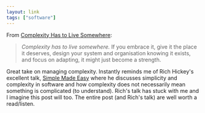 ```yaml
---
layout: link
tags: ["software"]
---
```


From [Complexity Has to Live Somewhere](https://ferd.ca/complexity-has-to-live-somewhere.html):

> _Complexity has to live somewhere._ If you embrace it, give it the place it deserves, design your system and organisation knowing it exists, and focus on adapting, it might just become a strength.

Great take on managing complexity.
Instantly reminds me of Rich Hickey's excellent talk, [Simple Made Easy](https://www.infoq.com/presentations/Simple-Made-Easy/) where he discusses simplicity and complexity in software and how complexity does not necessarily mean something is complicated (to understand). Rich's talk has stuck with me and I imagine this post will too. The entire post (and Rich's talk) are well worth a read/listen.

